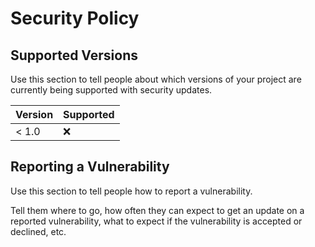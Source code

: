 # Security Policy

## Supported Versions

Use this section to tell people about which versions of your project are
currently being supported with security updates.

<!--:white_check_mark: :x: -->
| Version | Supported          |
| ------- | ------------------ |
| < 1.0   | :x:                |

## Reporting a Vulnerability

Use this section to tell people how to report a vulnerability.

Tell them where to go, how often they can expect to get an update on a
reported vulnerability, what to expect if the vulnerability is accepted or
declined, etc.
